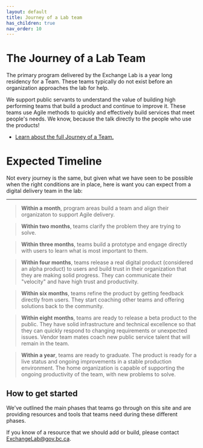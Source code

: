 ```yaml
---
layout: default
title: Journey of a Lab team
has_children: true
nav_order: 10
---
```


# The Journey of a Lab Team

The primary program delivered by the Exchange Lab is a year long residency for a Team. These teams typically do not exist before an organization approaches the lab for help. 

We support public servants to understand the value of building high performing teams that build a product and continue to improve it. These teams use Agile methods to quickly and effectively build services that meet people's needs. We know, because the talk directly to the people who use the products!

* <a href="https://github.com/bcgov/ExchangeLabOps/blob/master/docs/One-Pager_Journey-of-an-Exchange-Lab-Team.pdf">Learn about the full Journey of a Team.</a>

# Expected Timeline

Not every journey is the same, but given what we have seen to be possible when the right conditions are in place, here is want you can expect from a digital delivery team in the lab:
___

>**Within a month**, program areas build a team and align their organizaton to support Agile delivery.

>**Within two months**, teams clarify the problem they are trying to solve.

>**Within three months**, teams build a prototype and engage directly with users to learn what is most important to them.

>**Within four months**, teams release a real digital product (considered an alpha product) to users and build trust in their organization that they are making solid progress. They can communicate their "velocity" and have high trust and productivity.

>**Within six months**, teams refine the product by getting feedback directly from users. They start coaching other teams and offering solutions back to the community.

>**Within eight months**, teams are ready to release a beta product to the public. They have solid infrastructure and technical excellence so that they can quickly respond to changing requirements or unexpected issues. Vendor team mates coach new public service talent that will remain in the team. 

>**Within a year**, teams are ready to graduate. The product is ready for a live status and ongoing improvements in a stable production environment. The home organization is capable of supporting the ongoing productivity of the team, with new problems to solve.

## How to get started

We've outlined the main phases that teams go through on this site and are providing resources and tools that teams need during these different phases. 

If you know of a resource that we should add or build, please contact <ExchangeLab@gov.bc.ca>.
